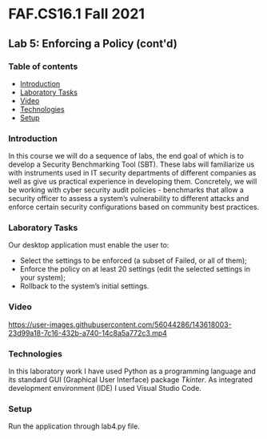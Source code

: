 # FAF.CS16.1 Fall 2021
## Lab 5: Enforcing a Policy (cont'd)
### Table of contents
* [Introduction](#introduction)
* [Laboratory Tasks](#lab-tasks)
* [Video](#video)
* [Technologies](#technologies)
* [Setup](#setup)
### Introduction
In this course we will do a sequence of labs, the end goal of which is to develop a Security Benchmarking Tool (SBT). These labs will familiarize us with instruments used in IT security departments of different companies as well as give us practical experience in developing them. Concretely, we will be working with cyber security audit policies - benchmarks that allow a security officer to assess a system’s vulnerability to different attacks and enforce certain security configurations based on community best practices.

### Laboratory Tasks
Our desktop application must enable the user to:
* Select the settings to be enforced (a subset of Failed, or all of them);
* Enforce the policy on at least 20 settings (edit the selected settings in your system);
* Rollback to the system’s initial settings.

### Video



https://user-images.githubusercontent.com/56044286/143618003-23d99a18-7c16-432b-a740-14c8a5a772c3.mp4




### Technologies
In this laboratory work I have used Python as a programming language and its standard GUI (Graphical User Interface) package *Tkinter*. As integrated development environment (IDE) I used Visual Studio Code.

### Setup
Run the application through lab4.py file.
